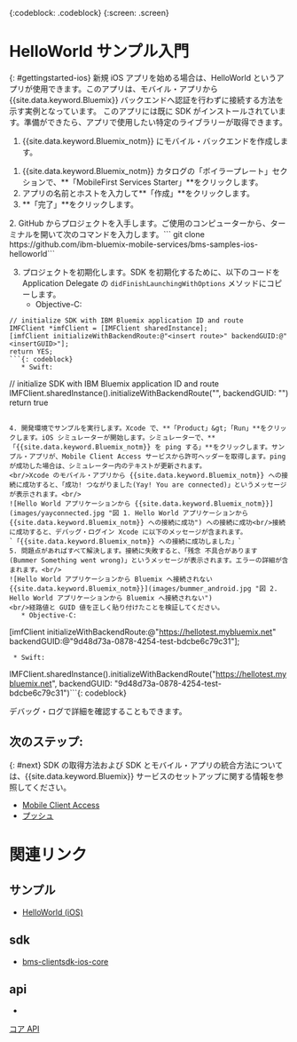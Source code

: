 <!-- Attribute definitions -->
{:codeblock: .codeblock}
{:screen: .screen}

# HelloWorld サンプル入門
{: #gettingstarted-ios}
新規 iOS アプリを始める場合は、HelloWorld というアプリが使用できます。このアプリは、モバイル・アプリから {{site.data.keyword.Bluemix}} バックエンドへ認証を行わずに接続する方法を示す実例となっています。
このアプリには既に SDK がインストールされています。準備ができたら、アプリで使用したい特定のライブラリーが取得できます。

1. {{site.data.keyword.Bluemix_notm}} にモバイル・バックエンドを作成します。
<ol>
	<li>{{site.data.keyword.Bluemix_notm}} カタログの「ボイラープレート」セクションで、**「MobileFirst Services Starter」**をクリックします。</li>
    <li>アプリの名前とホストを入力して**「作成」**をクリックします。
</li>
    <li>**「完了」**をクリックします。</li>
</ol>
2. GitHub からプロジェクトを入手します。ご使用のコンピューターから、ターミナルを開いて次のコマンドを入力します。```
git clone https://github.com/ibm-bluemix-mobile-services/bms-samples-ios-helloworld```

3. プロジェクトを初期化します。SDK を初期化するために、以下のコードを Application Delegate の `didFinishLaunchingWithOptions` メソッドにコピーします。
   * Objective-C:

```
// initialize SDK with IBM Bluemix application ID and route
IMFClient *imfClient = [IMFClient sharedInstance];
[imfClient initializeWithBackendRoute:@"<insert route>" backendGUID:@"<insertGUID>"];
return YES;
```{: codeblock}
   * Swift:
```
// initialize SDK with IBM Bluemix application ID and route
IMFClient.sharedInstance().initializeWithBackendRoute("<insert route>", backendGUID: "<insertGUID>")
return true
```{: codeblock}

4. 開発環境でサンプルを実行します。Xcode で、**「Product」&gt;「Run」**をクリックします。iOS シミュレーターが開始します。シミュレーターで、**「{{site.data.keyword.Bluemix_notm}} を ping する」**をクリックします。サンプル・アプリが、Mobile Client Access サービスから許可ヘッダーを取得します。ping が成功した場合は、シミュレーター内のテキストが更新されます。
<br/>Xcode のモバイル・アプリから {{site.data.keyword.Bluemix_notm}} への接続に成功すると、「成功! つながりました(Yay! You are connected)」というメッセージが表示されます。<br/>
![Hello World アプリケーションから {{site.data.keyword.Bluemix_notm}}](images/yayconnected.jpg "図 1. Hello World アプリケーションから {{site.data.keyword.Bluemix_notm}} への接続に成功") への接続に成功<br/>接続に成功すると、デバッグ・ログイン Xcode に以下のメッセージが含まれます。
`「{{site.data.keyword.Bluemix_notm}} への接続に成功しました」`
5. 問題点があればすべて解決します。接続に失敗すると、「残念 不具合があります (Bummer Something went wrong)」というメッセージが表示されます。エラーの詳細が含まれます。<br/>
![Hello World アプリケーションから Bluemix へ接続されない{{site.data.keyword.Bluemix_notm}}](images/bummer_android.jpg "図 2. Hello World アプリケーションから Bluemix へ接続されない")
<br/>経路値と GUID 値を正しく貼り付けたことを検証してください。
   * Objective-C:

```
  [imfClient initializeWithBackendRoute:@"https://hellotest.mybluemix.net"
  backendGUID:@"9d48d73a-0878-4254-test-bdcbe6c79c31"];
  ``` {: codeblock}
   * Swift:
```
  IMFClient.sharedInstance().initializeWithBackendRoute("https://hellotest.mybluemix.net", backendGUID: "9d48d73a-0878-4254-test-bdcbe6c79c31")```{: codeblock}


デバッグ・ログで詳細を確認することもできます。

## 次のステップ:
{: #next}
SDK の取得方法および SDK とモバイル・アプリの統合方法については、{{site.data.keyword.Bluemix}} サービスのセットアップに関する情報を参照してください。
   * [Mobile Client Access](../../services/mobileaccess/index.html)
   * [プッシュ](../../services/mobilepush/index.html)

# 関連リンク

## サンプル
   * [HelloWorld (iOS)](https://github.com/ibm-bluemix-mobile-services/bms-samples-ios-helloworld)

## sdk
   * [bms-clientsdk-ios-core](https://github.com/ibm-bluemix-mobile-services/bms-clientsdk-ios-core)

## api
  *
[コア API](https://www.{DomainName}/docs/api/content/api/mobilefirst/ios/IMFCore_api-doc/html/index.html)
